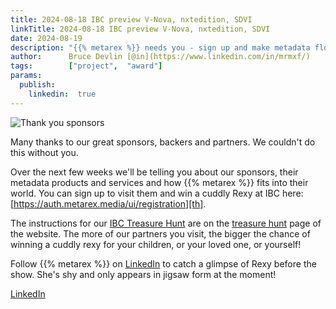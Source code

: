 ```yaml
---
title: 2024-08-18 IBC preview V-Nova, nxtedition, SDVI
linkTitle: 2024-08-18 IBC preview V-Nova, nxtedition, SDVI
date: 2024-08-19
description: "{{% metarex %}} needs you - sign up and make metadata flow!"
author:      Bruce Devlin [@in](https://www.linkedin.com/in/mrmxf/)
tags:        ["project",  "award"]
params:
  publish:
    linkedin:  true
---
```



<img class="ui centered bordered rounded image" src="/img/blog/sponthanks-2024-08-10.png" alt="Thank you sponsors">

Many thanks to our great sponsors, backers and partners. We couldn't do this
without you.

Over the next few weeks we'll be telling you about our sponsors, their metadata
products and services and how {{% metarex %}} fits into their world. You can
sign up to visit them and win a cuddly Rexy at IBC here:
[https://auth.metarex.media/ui/registration][th].

The instructions for our [IBC Treasure Hunt][th] are on the [treasure hunt][tr]
page of the website. The more of our partners you visit, the bigger the chance
of winning a cuddly rexy for your children, or your loved one, or yourself!

Follow {{% metarex %}} on [LinkedIn][li] to catch a glimpse of Rexy before the
show. She's shy and only appears in jigsaw form at the moment!

<a href="https://uk.linkedin.com/company/metarex-media"><i class="linkedin
icon"></i></a> [LinkedIn][libc]

[th]: https://auth.metarex.media/ui/registration
[tr]: /project/treasure-hunt/
[li]: https://uk.linkedin.com/company/metarex-media
[libc]: https://www.linkedin.com/search/results/all/?keywords=%23ibc2024%20%23metarex%20%23rexy
